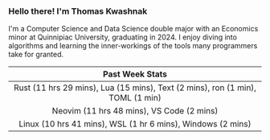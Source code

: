 
### Hello there! I'm Thomas Kwashnak

I'm a Computer Science and Data Science double major with an Economics
minor at Quinnipiac University, graduating in 2024.
I enjoy diving into algorithms and learning the inner-workings of the tools
many programmers take for granted.

| Past Week Stats |
| :---: |
| Rust (11 hrs 29 mins), Lua (15 mins), Text (2 mins), ron (1 min), TOML (1 min) |
| Neovim (11 hrs 48 mins), VS Code (2 mins) |
| Linux (10 hrs 41 mins), WSL (1 hr 6 mins), Windows (2 mins) |

